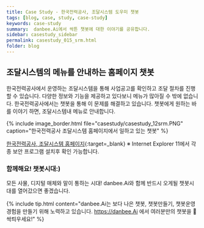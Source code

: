 ```yaml
---
title: Case Study - 한국전력공사, 조달시스템 도우미 챗봇
tags: [blog, case, study, case-study]
keywords: case-study
summary:  danbee.Ai에서 싹튼 챗봇에 대한 이야기를 공유합니다.
sidebar: casestudy_sidebar
permalink: casestudy_015_srm.html
folder: blog
---
```



## 조달시스템의 메뉴를 안내하는 홈페이지 챗봇
한국전력공사에서 운영하는 조달시스템을 통해 사업공고를 확인하고 조달 절차를 진행할 수 있습니다.
다양한 정보와 기능을 제공하고 있다보니 메뉴가 많아질 수 밖에 없습니다. 한국전력공사에서는 챗봇을 통해 이 문제를 해결하고 있습니다.
챗봇에게 원하는 바를 이야기 하면, 조달시스템내 메뉴로 안내합니다.

{% include image_border.html file="casestudy/casestudy_12srm.PNG" caption="한국전력공사 조달시스템 홈페이지에서 일하고 있는 챗봇"  %}


[한국전력공사, 조달시스템 홈페이지](https://srm.kepco.net/){:target=_blank}
※ Internet Explorer 11에서 각종 보안 프로그램 설치후 확인 가능합니다.


### 함께해요! 챗봇시대:)
모든 사물, 디지털 매체와 말이 통하는 시대! 
danbee.Ai와 함께 반드시 오게될 챗봇시대를 열어갔으면 좋겠습니다.

{% include tip.html content="danbee.Ai는 보다 나은 챗봇, 챗봇만들기, 챗봇운영 경험을 만들기 위해 노력하고 있습니다. https://danbee.Ai 에서 여러분만의 챗봇을 🌱싹틔우세요!" %}

